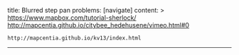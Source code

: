 title: Blurred step pan
problems: [navigate]
content: >
    https://www.mapbox.com/tutorial-sherlock/
    http://mapcentia.github.io/citybee_hedehusene/vimeo.html#0
    
    http://mapcentia.github.io/kv13/index.html
---

